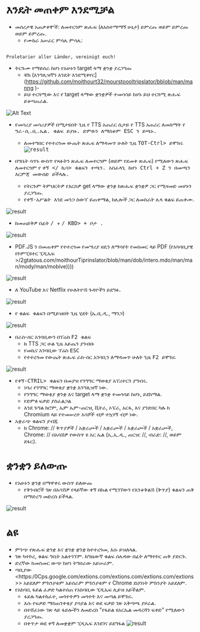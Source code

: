 # እንዴት መጠቀም እንደሚቻል


- መሰረታዊ አጠቃቀሞች: ለመተርጎም ጽሑፍ (ለአስተማማኝ ሁኔታ) ይምረጡ ወይም ይምረጡ ወይም ይምረጡ.
  - የሙከራ አሠራር ምሳሌ ምሳሌ:
```console

Proletarier aller Länder, vereinigt euch!

```

  - ትርጉሙ የማይሰራ ከሆነ የአሁኑን target ላማ ቋንቋ ያረጋግጡ
    - ቼክ (እንግሊዝኛን እንዴት እንደሚቀየር] (https://github.com/moithourt32/mourstoooltripslator/bblob/man/manng )-
    - ይህ ተርጓሚው እና የ target ላማው ቋንቋዎች ተመሳሳይ ከሆኑ ይህ ተርጓሚ ጽሑፍ ይቆጣጠራል.


![Alt Text](/doc/reagre.gif)



- የመሳሪያ መሳሪያዎች በሚታዩበት ጊዜ የ TTS አጠራር ሲታይ የ TTS አጠራር ለመስማት የ <kbd> ግራ-ሲ.ቢ.ኤል. ቁልፍ ይያዙ. ድምፁን ለማስቆም <kbd> ESC </kbd> ን ይጫኑ.
  - ለመተግበር የተተረጎመ ውጤት ጽሑፍ ለማዳመጥ ሁለት ጊዜ <kbd> TOT-Ctrl> ይሞክሩ
![result](/doc/20.gif)



- በግቤት ሳጥኑ ውስጥ የጻፉትን ጽሑፍ ለመተርጎም (ወይም የደመቀ ጽሑፍ) የሚለውን ጽሑፍ ለመተርጎም የ <kbd> ቀኝ </ ኪባ> ቁልፍን ተጫን. አስፈላጊ ከሆነ <kbd> Ctrl </kbd> + <kbd> Z </kbd> ን በመጫን እርምጃ መውሰድ ይችላሉ.
  - የትርጉም ትምህርትዎ የእርስዎ get ላማው ቋንቋ ከጽሑፍ ቋንቋዎ ጋር የሚዛመድ መሆኑን ያረጋግጡ.
  - <kbd> የቀኝ-አሥልት </kbd> እንደ መንጋ ስውፕ ይጠቀማል,
ከሌሎች ጋር ለመስራት ሌላ ቁልፍ ይጠቀሙ.


![result](/doc/11.gif)



- ከመጠይቅዎ በፊት <kbd> / </kbd> + <kbd> / KBD> + <kbd> ቦታ </kbd>.


![result](/doc/21.gif)



- PDF.JS ን በመጠቀም የተተረጎመ የመሣሪያ ዘዴን ለማሳየት የመስመር ላይ PDF (የአካባቢያዊ የኮምፒዩተር ፒዲኤፍ >/2gtatous.com/moithourTiprinslator/blob/man/dob/intero.mdo/man/man/mody/man/mobive))))


![result](/doc/12.gif)



- ለ YouTube እና Netflix የሁለትዮሽ ጉዳዮችን ይደግፉ.


![result](/doc/16.gif)



- የ <kbd> ቁልፍ </kbd> ቁልፍን በሚይዝበት ጊዜ ሂደት (ኤ.ቢ.ዲ., ማንጋ)


![result](/doc/15.gif)



- በራስ-ሰር አንባቢውን በፕሬስ <kbd> F2 </kbd> ቁልፍ
  - ከ TTS ጋር ሁል ጊዜ አይጤን ያንብቡ
  - የመኪና አንባቢው ፕሬስ <kbd> ESC </kbd>
  - የተተረጎመ የውጤት ጽሑፍ ራስ-ሰር አንባቢን ለማዳመጥ ሁለት ጊዜ <kbd> F2 </kbd> ይሞክሩ


![result](/doc/30.gif)



- <kbd> የቀኝ-CTRIL> </kbd> ቁልፍን በመያዝ የንግግር ማወቂያ አፕሪተርን ያግብሩ.
  - ነባሪ የንግግር ማወቂያ ቋንቋ እንግሊዝኛ ነው.
  - የንግግር ማወቂያ ቋንቋ እና target ላማ ቋንቋ ተመሳሳይ ከሆኑ, ይደክማል.
  - የድምፅ ፍቃድ ያስፈልጋል
  - እንደ ጉግል ክሮም, ኤም ኤም-ጠርዝ, ቪትራ, ኦፔራ, አርፋ, እና ያንድበር ካሉ ከ Chromium ላይ የተመሠረተ አሳሾች ብቻ ተኳሃኝ ብቻ ነው.
- አቋራጭ ቁልፍን ያብጁ
  - ከ Chrome: // ቅጥያዎች / አቋራጮች / አቋራጮች / አቋራጮች / አቋራጮች, Chrome: // በአሳሽዎ የውስጥ ዩ አር ኤል (ኢ.ኢ.ዲ., ጠርዝ: //, ብራድ: //, ወይም ደፋር).
# ቋንቋን ይለውጡ
- የአሁኑን ቋንቋ በማዋቀሩ ውስጥ ይለውጡ
  - የቅንብሮች ገጽ በአሳሽዎ የላይኛው ቀኝ በኩል የሚገኘውን የእንቆቅልሽ (ቅጥያ) ቁልፍን ጠቅ በማድረግ መድረስ ይችላል.


![result](/doc/14.gif)





# ልዩ


- ምንጭ የጽሑፍ ቋንቋ እና ቋንቋ ቋንቋ ከተተረጎመ, እሱ ይዝለላል.
- ገጽ ካተኮረ, ቁልፍ ግቤት አልተገኘም.
ከግዜውኛ ቁልፍ ሰሌዳው በፊት ለማተኮር ጠቅ ያድርጉ.
- ድረኛው ከመስመር ውጭ ከሆነ ትግበራው አይሠራም.
- ጣቢያው <https:/0Cps.google.com/extions.com/extions.com/extions.com/extions >> አይደለም ምክንያቱም አይሰራም ምክንያቱም የ Chrome ደህንነት ምክንያት አይደለም.
- የአከባቢ ፋይል ፈቃድ ካልተሰጠ የአከባቢው ፒዲኤፍ ሊይዝ አይችልም.
  - ፋይሉ ካልተከፈተ, መጎተትዎን መጎተት እና መጣል ይሞክሩ.
  - እሱ የፍቃድ ማስጠንቀቂያ ያሳያል እና ወደ ፍቃድ ገጽ አቅጣጫ ያዞራል.
  - በተሸፈነው ገጽ ላይ ፋይሎችን ለመድረስ "የፋይል ዩአርኤል መዳረሻን ፍቀድ" የሚለውን ያረጋግጡ.
  - በቀጥታ ወደ ቀኝ ለመቋቋም ፒዲኤፍ እንደገና ይደግፋል
![result](/doc/10.gif)

